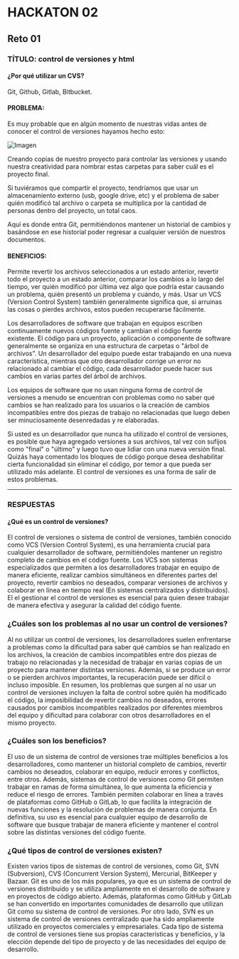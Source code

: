 # HACKATON 02

## Reto 01

### TÍTULO: control de versiones y html

#### ¿Por qué utilizar un CVS?

Git, Github, Gitlab, Bitbucket.

#### PROBLEMA:

Es muy probable que en algún momento de nuestras vidas antes de conocer el control de versiones hayamos hecho esto:

![Imagen](https://github.com/rpinedaec83/pachaFront/blob/main/Hackaton02/Imagen2.png?raw=true)

Creando copias de nuestro proyecto para controlar las versiones y usando nuestra creatividad para nombrar estas carpetas para saber cuál es el proyecto final.

Si tuviéramos que compartir el proyecto, tendríamos que usar un almacenamiento externo (usb, google drive, etc) y el problema de saber quién modificó tal archivo o carpeta se multiplica por la cantidad de personas dentro del proyecto, un total caos.

Aquí es donde entra Git, permitiéndonos mantener un historial de cambios y basándose en ese historial poder regresar a cualquier versión de nuestros documentos.

#### BENEFICIOS:

Permite revertir los archivos seleccionados a un estado anterior, revertir todo el proyecto a un estado anterior, comparar los cambios a lo largo del tiempo, ver quién modificó por última vez algo que podría estar causando un problema, quién presentó un problema y cuándo, y más. Usar un VCS (Version Control System) también generalmente significa que, si arruinas las cosas o pierdes archivos, estos pueden recuperarse fácilmente.

Los desarrolladores de software que trabajan en equipos escriben continuamente nuevos códigos fuente y cambian el código fuente existente. El código para un proyecto, aplicación o componente de software generalmente se organiza en una estructura de carpetas o "árbol de archivos". Un desarrollador del equipo puede estar trabajando en una nueva característica, mientras que otro desarrollador corrige un error no relacionado al cambiar el código, cada desarrollador puede hacer sus cambios en varias partes del árbol de archivos.

Los equipos de software que no usan ninguna forma de control de versiones a menudo se encuentran con problemas como no saber qué cambios se han realizado para los usuarios o la creación de cambios incompatibles entre dos piezas de trabajo no relacionadas que luego deben ser minuciosamente desenredadas y re elaboradas.

Si usted es un desarrollador que nunca ha utilizado el control de versiones, es posible que haya agregado versiones a sus archivos, tal vez con sufijos como "final" o "último" y luego tuvo que lidiar con una nueva versión final. Quizás haya comentado los bloques de código porque desea deshabilitar cierta funcionalidad sin eliminar el código, por temor a que pueda ser utilizado más adelante. El control de versiones es una forma de salir de estos problemas.

---

### RESPUESTAS

#### ¿Qué es un control de versiones?
El control de versiones o sistema de control de versiones, también conocido como VCS (Version Control System), es una herramienta crucial para cualquier desarrollador de software, permitiéndoles mantener un registro completo de cambios en el código fuente. Los VCS son sistemas especializados que permiten a los desarrolladores trabajar en equipo de manera eficiente, realizar cambios simultáneos en diferentes partes del proyecto, revertir cambios no deseados, comparar versiones de archivos y colaborar en línea en tiempo real (En sistemas centralizados y distribuidos). El el gestionar el control de versiones es esencial para quien desee trabajar de manera efectiva y asegurar la calidad del código fuente.

### ¿Cuáles son los problemas al no usar un control de versiones?
Al no utilizar un control de versiones, los desarrolladores suelen enfrentarse a problemas como la dificultad para saber qué cambios se han realizado en los archivos, la creación de cambios incompatibles entre dos piezas de trabajo no relacionadas y la necesidad de trabajar en varias copias de un proyecto para mantener distintas versiones. Además, si se produce un error o se pierden archivos importantes, la recuperación puede ser difícil o incluso imposible. En resumen, los problemas que surgen al no usar un control de versiones incluyen la falta de control sobre quién ha modificado el código, la imposibilidad de revertir cambios no deseados, errores causados por cambios incompatibles realizados por diferentes miembros del equipo y dificultad para colaborar con otros desarrolladores en el mismo proyecto.

### ¿Cuáles son los beneficios?
El uso de un sistema de control de versiones trae múltiples beneficios a los desarrolladores, como mantener un historial completo de cambios, revertir cambios no deseados, colaborar en equipo, reducir errores y conflictos, entre otros. Además, sistemas de control de versiones como Git permiten trabajar en ramas de forma simultánea, lo que aumenta la eficiencia y reduce el riesgo de errores. También permiten colaborar en línea a través de plataformas como GitHub o GitLab, lo que facilita la integración de nuevas funciones y la resolución de problemas de manera conjunta. En definitiva, su uso es esencial para cualquier equipo de desarrollo de software que busque trabajar de manera eficiente y mantener el control sobre las distintas versiones del código fuente.

### ¿Qué tipos de control de versiones existen?
Existen varios tipos de sistemas de control de versiones, como Git, SVN (Subversion), CVS (Concurrent Version System), Mercurial, BitKeeper y Bazaar. Git es uno de los más populares, ya que es un sistema de control de versiones distribuido y se utiliza ampliamente en el desarrollo de software y en proyectos de código abierto. Además, plataformas como GitHub y GitLab se han convertido en importantes comunidades de desarrollo que utilizan Git como su sistema de control de versiones. Por otro lado, SVN es un sistema de control de versiones centralizado que ha sido ampliamente utilizado en proyectos comerciales y empresariales. Cada tipo de sistema de control de versiones tiene sus propias características y beneficios, y la elección depende del tipo de proyecto y de las necesidades del equipo de desarrollo.